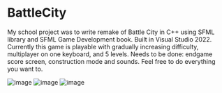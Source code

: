 # BattleCity

My school project was to write remake of Battle City in C++ using SFML library and SFML Game Development book. Built in Visual Studio 2022. Currently this game is playable with gradually increasing difficulty, multiplayer on one keyboard, and 5 levels. Needs to be done: endgame score screen, construction mode and sounds. Feel free to do everything you want to.

![image](https://github.com/YuHocTb-v-CaPogax/Battle-City/assets/83584626/b5d828dc-d4ad-4dfd-b5df-395d04aab9e4) ![image](https://github.com/YuHocTb-v-CaPogax/Battle-City/assets/83584626/07582c27-131c-4925-a671-1a93429ff47e) ![image](https://github.com/YuHocTb-v-CaPogax/Battle-City/assets/83584626/ce173bc5-afdb-4654-aca5-a7bbce5729fd)
